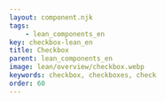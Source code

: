 ```yaml
---
layout: component.njk
tags: 
    - lean_components_en
key: checkbox-lean_en
title: Checkbox
parent: lean_components_en
image: lean/overview/checkbox.webp
keywords: checkbox, checkboxes, check
order: 60
---
```

